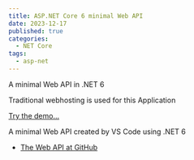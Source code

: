 ```yaml
---
title: ASP.NET Core 6 minimal Web API
date: 2023-12-17
published: true
categories:
  - NET Core
tags:
  - asp-net
---
```



A minimal Web API in .NET 6

Traditional webhosting is used for this Application

<a href="https://simple.api.core.persteenolsen.com/products" target="_blank" title="Minimal Web API in .NET 6">Try the demo...</a>

<p>A minimal Web API created by VS Code using .NET 6</p>

<ul>
<li><a href="https://github.com/persteenolsen/net-core-6-minimal-api" target="_blank">The Web API at GitHub</a></li>
</ul>